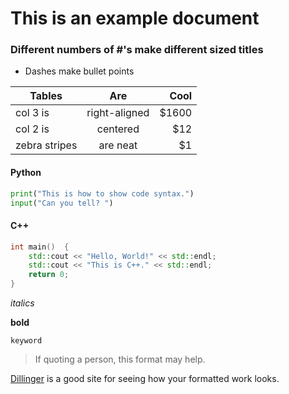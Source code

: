 # This is an example document
### Different numbers of \#'s make different sized titles

 - Dashes make bullet points

| Tables        | Are           | Cool  |
| ------------- |:-------------:| -----:|
| col 3 is      | right-aligned | $1600 |
| col 2 is      | centered      |   $12 |
| zebra stripes | are neat      |    $1 |

#### Python
```python
print("This is how to show code syntax.")
input("Can you tell? ")
```
#### C++
```c++
int main()  {
    std::cout << "Hello, World!" << std::endl;
    std::cout << "This is C++." << std::endl;
    return 0;
}
```

*italics*

**bold**

`keyword`

>If quoting a person,
>this format may help.

[Dillinger](https://dillinger.io/) is a good site for seeing how your formatted work looks.
